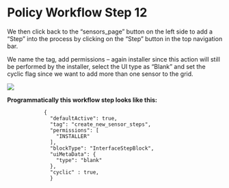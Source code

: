 # Policy Workflow Step 12

We then click back to the “sensors\_page” button on the left side to add a “Step” into the process by clicking on the “Step” button in the top navigation bar.

We name the tag, add permissions – again installer since this action will still be performed by the installer, select the UI type as “Blank” and set the cyclic flag since we want to add more than one sensor to the grid.

![](../../../../.gitbook/assets/PW\_image\_18.png)

**Programmatically this workflow step looks like this:**

```
            {
              "defaultActive": true,
              "tag": "create_new_sensor_steps",
              "permissions": [
                "INSTALLER"
              ],
              "blockType": "InterfaceStepBlock",
              "uiMetaData": {
                "type": "blank"
              },
              "cyclic" : true,
              }
```
